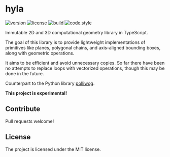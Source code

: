 # hyla

[![version](https://img.shields.io/npm/v/hyla?style=flat-square)][npm]
[![license](https://img.shields.io/npm/l/hyla?style=flat-square)][npm]
[![build](https://img.shields.io/circleci/project/github/lace/hyla?style=flat-square)][build]
[![code style](https://img.shields.io/badge/code_style-prettier-ff69b4?style=flat-square)][prettier]

[npm]: https://npmjs.com/hyla/
[build]: https://circleci.com/gh/lace/hyla/tree/main
[prettier]: https://prettier.io/

Immutable 2D and 3D computational geometry library in TypeScript.

The goal of this library is to provide lightweight implementations of primitives
like planes, polygonal chains, and axis-aligned bounding boxes, along with
geometric operations.

It aims to be efficient and avoid unnecessary copies. So far there have been no
attempts to replace loops with vectorized operations, though this may be done in
the future.

Counterpart to the Python library [polliwog][].

**This project is experimental!**

[polliwog]: https://github.com/lace/polliwog

## Contribute

Pull requests welcome!

## License

The project is licensed under the MIT license.
